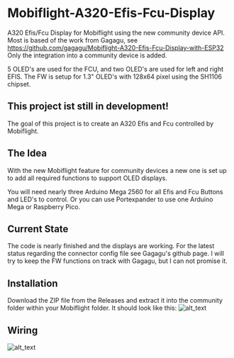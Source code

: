 # Mobiflight-A320-Efis-Fcu-Display
A320 Efis/Fcu Display for Mobiflight using the new community device API.
Most is based of the work from Gagagu, see https://github.com/gagagu/Mobiflight-A320-Efis-Fcu-Display-with-ESP32
Only the integration into a community device is added.

5 OLED's are used for the FCU, and two OLED's are used for left and right EFIS.
The FW is setup for 1.3" OLED's with 128x64 pixel using the SH1106 chipset.

## This project ist still in development!
The goal of this project is to create an A320 Efis and Fcu controlled by Mobiflight.

## The Idea
With the new Mobiflight feature for community devices a new one is set up to add all required functions to support OLED displays.

You will need nearly three Arduino Mega 2560 for all Efis and Fcu Buttons and LED's to control. Or you can use Portexpander to use one Arduino Mega or Raspberry Pico. 

## Current State
The code is nearly finished and the displays are working. For the latest status regarding the connector config file see Gagagu's github page.
I will try to keep the FW functions on track with Gagagu, but I can not promise it.

## Installation
Download the ZIP file from the Releases and extract it into the community folder within your Mobiflight folder.
It should look like this:
![alt_text](https://github.com/elral/MobiFlight-FCU_EFIS_OLEDs/blob/main/documents/folder_structure.png)

## Wiring
![alt_text](https://github.com/elral/MobiFlight-FCU_EFIS_OLEDs/blob/main/documents/FCU_EFIS.png)

